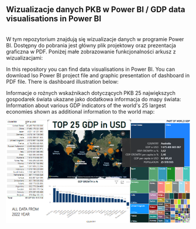 <h2>Wizualizacje danych PKB w Power BI / GDP data visualisations in Power BI </h2>
</br>
W tym repozytorium znajdują się wizualizacje danych w programie Power BI. Dostępny do pobrania jest główny plik projektowy oraz prezentacja graficzna w PDF.
Poniżej małe zobrazowanie funkcjonalności arkusz z wizualizacjami:

In this repository you can find data visualisations in Power BI. You can download lso Power BI project file and graphic presentation of dashboard in PDF file.
There is dashboard illustration below:



Informacje o rożnych wskaźnikach dotyczących PKB 25 największych gospodarek świata ukazane jako dodatkowa informacja do mapy świata:
</br>
Information about various GDP indicators of the world's 25 largest economies shown as additional information to the world map:

<picture>
 <img alt="DATA-FROM-WPR" src="./pictures/1. infofrommap.png">
</picture>
